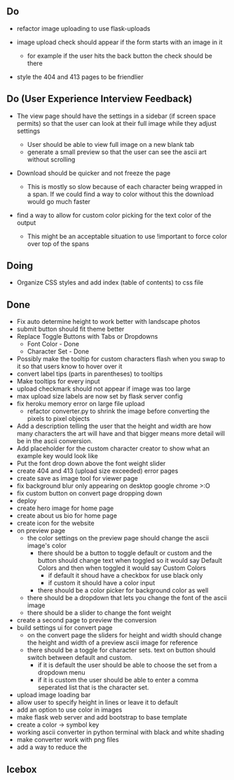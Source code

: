 ## Do
* refactor image uploading to use flask-uploads

* image upload check should appear if the form starts with an image in it
  * for example if the user hits the back button the check should be there

* style the 404 and 413 pages to be friendlier


## Do (User Experience Interview Feedback)
* The view page should have the settings in a sidebar (if screen space permits) so that the user can look at their full image while they adjust settings
  * User should be able to view full image on a new blank tab
  * generate a small preview so that the user can see the ascii art without scrolling

* Download should be quicker and not freeze the page
  * This is mostly so slow because of each character being wrapped in a span. If we could find a way to color without this the download would go much faster

* find a way to allow for custom color picking for the text color of the output
  * This might be an acceptable situation to use !important to force color over top of the spans

## Doing
* Organize CSS styles and add index (table of contents) to css file


## Done
* Fix auto determine height to work better with landscape photos
* submit button should fit theme better
* Replace Toggle Buttons with Tabs or Dropdowns
  * Font Color - Done
  * Character Set - Done
* Possibly make the tooltip for custom characters flash when you swap to it so that users know to hover over it
* convert label tips (parts in parentheses) to tooltips
* Make tooltips for every input
* upload checkmark should not appear if image was too large
* max upload size labels are now set by flask server config
* fix heroku memory error on large file upload
  * refactor converter.py to shrink the image before converting the pixels to pixel objects
* Add a description telling the user that the height and width are how many characters the art will have and that bigger means more detail will be in the ascii conversion.
* Add placeholder for the custom character creator to show what an example key would look like
* Put the font drop down above the font weight slider
* create 404 and 413 (upload size exceeded) error pages
* create save as image tool for viewer page
* fix background blur only appearing on desktop google chrome >:O
* fix custom button on convert page dropping down
* deploy
* create hero image for home page
* create about us bio for home page
* create icon for the website
* on preview page
  * the color settings on the preview page should change the ascii image's color
    * there should be a button to toggle default or custom and the button should change text when toggled so it would say Default Colors and then when toggled it would say Custom Colors 
      * if default it shoud have a checkbox for use black only
      * if custom it should have a color input
    * there should be a color picker for background color as well
  * there should be a dropdown that lets you change the font of the ascii image
  * there should be a slider to change the font weight
* create a second page to preview the conversion
* build settings ui for convert page
  * on the convert page the sliders for height and width should change the height and width of a preview ascii image for reference
  * there should be a toggle for character sets. text on button should switch between default and custom. 
    * if it is default the user should be able to choose the set from a dropdown menu
    * if it is custom the user should be able to enter a comma seperated list that is the character set.
* upload image loading bar
* allow user to specify height in lines or leave it to default
* add an option to use color in images
* make flask web server and add bootstrap to base template
* create a color -> symbol key
* working ascii converter in python terminal with black and white shading
* make converter work with png files
* add a way to reduce the 

## Icebox